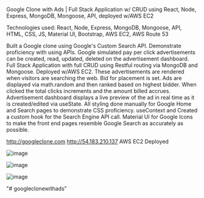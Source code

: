 Google Clone with Ads | Full Stack Application w/ CRUD using React, Node, Express, MongoDB, Mongoose, API, deployed w/AWS EC2

Technologies used: React, Node, Express, MongoDB, Mongoose, API, HTML, CSS, JS, Material UI, Bootstrap, AWS EC2, AWS Route 53

Built a Google clone using Google's Custom Search API. Demonstrate proficiency with using APIs.
Google simulated pay per click advertisements can be created, read, updated, deleted on the advertisement dashboard.
Full Stack Application with full CRUD using Restful routing via MongoDB and Mongoose. Deployed w/AWS EC2.
These advertisements are rendered when visitors are searching the web. 
Bid for placement is set. Ads are displayed via math.random and then ranked based on highest bidder.
When clicked the total clicks increments and the amount billed accrues. 
Advertisement dashboard displays a live preview of the ad in real time as it is created/edited via useState.
All styling done manually for Google Home and Search pages to demonstrate CSS proficiency. 
useContext and Created a custom hook for the Search Engine API call.
Material UI for Google Icons to make the front end pages resemble Google Search as accurately as possible.

http://googleclone.com http://54.183.210.137 AWS EC2 Deployed

![image](https://user-images.githubusercontent.com/98496684/189586095-c4664958-3b4a-4bf0-a633-940bc46440cf.png)

![image](https://user-images.githubusercontent.com/98496684/189586194-69beb983-a85c-4c9d-a311-3a8ce8695cbe.png)

![image](https://user-images.githubusercontent.com/98496684/189586118-7487cf02-a191-4f2f-b0c4-b9cc1389c9dd.png)

"# googleclonewithads" 
